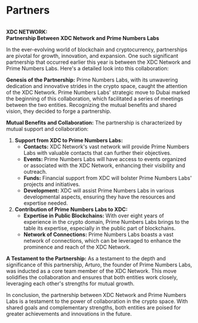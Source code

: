 # Partners

<figure><img src="../../.gitbook/assets/XDC-Primary-Color-Logo.png" alt=""><figcaption></figcaption></figure>

**XDC NETWORK:** \
**Partnership Between XDC Network and Prime Numbers Labs**

In the ever-evolving world of blockchain and cryptocurrency, partnerships are pivotal for growth, innovation, and expansion. One such significant partnership that occurred earlier this year is between the XDC Network and Prime Numbers Labs. Here's a detailed look into this collaboration:

**Genesis of the Partnership:** Prime Numbers Labs, with its unwavering dedication and innovative strides in the crypto space, caught the attention of the XDC Network. Prime Numbers Labs' strategic move to Dubai marked the beginning of this collaboration, which facilitated a series of meetings between the two entities. Recognizing the mutual benefits and shared vision, they decided to forge a partnership.

**Mutual Benefits and Collaboration:** The partnership is characterized by mutual support and collaboration:

1. **Support from XDC to Prime Numbers Labs:**
   * **Contacts:** XDC Network's vast network will provide Prime Numbers Labs with valuable contacts that can further their objectives.
   * **Events:** Prime Numbers Labs will have access to events organized or associated with the XDC Network, enhancing their visibility and outreach.
   * **Funds:** Financial support from XDC will bolster Prime Numbers Labs' projects and initiatives.
   * **Development:** XDC will assist Prime Numbers Labs in various developmental aspects, ensuring they have the resources and expertise needed.
2. **Contribution of Prime Numbers Labs to XDC:**
   * **Expertise in Public Blockchains:** With over eight years of experience in the crypto domain, Prime Numbers Labs brings to the table its expertise, especially in the public part of blockchains.
   * **Network of Connections:** Prime Numbers Labs boasts a vast network of connections, which can be leveraged to enhance the prominence and reach of the XDC Network.

**A Testament to the Partnership:** As a testament to the depth and significance of this partnership, Arturo, the founder of Prime Numbers Labs, was inducted as a core team member of the XDC Network. This move solidifies the collaboration and ensures that both entities work closely, leveraging each other's strengths for mutual growth.

In conclusion, the partnership between XDC Network and Prime Numbers Labs is a testament to the power of collaboration in the crypto space. With shared goals and complementary strengths, both entities are poised for greater achievements and innovations in the future.





